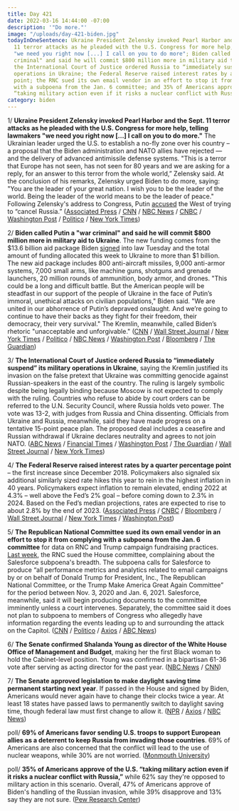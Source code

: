 ```yaml
---
title: Day 421
date: 2022-03-16 14:44:00 -07:00
description: '"Do more."'
image: "/uploads/day-421-biden.jpg"
todayInOneSentence: Ukraine President Zelensky invoked Pearl Harbor and the Sept.
  11 terror attacks as he pleaded with the U.S. Congress for more help, telling lawmakers
  "we need you right now [...] I call on you to do more"; Biden called Putin a "war
  criminal" and said he will commit $800 million more in military aid to Ukraine;
  the International Court of Justice ordered Russia to “immediately suspend” its military
  operations in Ukraine; the Federal Reserve raised interest rates by a quarter percentage
  point; the RNC sued its own email vendor in an effort to stop it from complying
  with a subpoena from the Jan. 6 committee; and 35% of Americans approve of the U.S.
  “taking military action even if it risks a nuclear conflict with Russia.”
category: biden
---
```


1/ **Ukraine President Zelensky invoked Pearl Harbor and the Sept. 11 terror attacks as he pleaded with the U.S. Congress for more help, telling lawmakers "we need you right now \[...\] I call on you to do more."** The Ukrainian leader urged the U.S. to establish a no-fly zone over his country – a proposal that the Biden administration and NATO allies have rejected — and the delivery of advanced antimissile defense systems. "This is a terror that Europe has not seen, has not seen for 80 years and we are asking for a reply, for an answer to this terror from the whole world,” Zelensky said. At the conclusion of his remarks, Zelensky urged Biden to do more, saying: "You are the leader of your great nation. I wish you to be the leader of the world. Being the leader of the world means to be the leader of peace." Following Zelensky's address to Congress, Putin [accused](https://www.washingtonpost.com/world/2022/03/16/russia-ukraine-war-news-zelensky-live-updates/#link-COS6XRTLWRH4ZOMBTX2REEGQVE) the West of trying to “cancel Russia.” ([Associated Press](https://apnews.com/article/russia-ukraine-europe-winston-churchill-congress-af1578f966e3e8feda02659740c8fba1) / [CNN](https://www.cnn.com/2022/03/16/politics/zelensky-ukraine-speech-to-congress/index.html) / [NBC News](https://www.nbcnews.com/politics/congress/zelenskyy-expected-press-us-military-support-address-congress-rcna20088) / [CNBC](https://www.cnbc.com/2022/03/16/ukraine-president-zelenskyy-makes-speech-to-congress-on-russia-war.html) / [Washington Post](https://www.washingtonpost.com/politics/2022/03/15/zelensky-joint-session-congress-biden/) / [Politico](https://www.politico.com/news/2022/03/16/zelenskyy-congress-ukraine-russia-00017548) / [New York Times](https://www.nytimes.com/live/2022/03/16/world/ukraine-russia-war/here-are-the-latest-developments-in-ukraine))

2/ **Biden called Putin a "war criminal" and said he will commit $800 million more in military aid to Ukraine**. The new funding comes from the $13.6 billion aid package Biden [signed](https://whatthefuckjusthappenedtoday.com/2022/03/15/day-420/#2-biden-signed-a-1-5-trillion-govern) into law Tuesday and the total amount of funding allocated this week to Ukraine to more than $1 billion. The new aid package includes 800 anti-aircraft missiles, 9,000 anti-armor systems, 7,000 small arms, like machine guns, shotguns and grenade launchers, 20 million rounds of ammunition, body armor, and drones. "This could be a long and difficult battle. But the American people will be steadfast in our support of the people of Ukraine in the face of Putin’s immoral, unethical attacks on civilian populations," Biden said. "We are united in our abhorrence of Putin’s depraved onslaught. And we’re going to continue to have their backs as they fight for their freedom, their democracy, their very survival." The Kremlin, meanwhile, called Biden’s rhetoric "unacceptable and unforgivable." ([CNN](https://www.cnn.com/2022/03/16/politics/biden-calls-putin-a-war-criminal/index.html) / [Wall Street Journal](https://www.wsj.com/articles/biden-to-announce-1-billion-in-new-military-aid-to-ukraine-wednesday-11647384130?mod=djemalertNEWS) / [New York Times](https://www.nytimes.com/2022/03/16/us/politics/biden-military-aid-ukraine.html) / [Politico](https://www.politico.com/news/2022/03/16/zelenskyy-recalls-pearl-harbor-9-11-in-plea-for-u-s-aid-00017698) / [NBC News](https://www.nbcnews.com/politics/white-house/biden-commit-new-military-aid-ukraine-zelenskyy-plea-us-support-rcna20257) / [Washington Post](https://www.washingtonpost.com/world/2022/03/16/russia-ukraine-war-news-zelensky-live-updates/) / [Bloomberg](https://www.bloomberg.com/news/articles/2022-03-16/biden-to-detail-ukraine-aid-after-direct-appeal-from-zelenskiy?srnd=premium&sref=MIBMEEoj) / [The Guardian](https://www.theguardian.com/us-news/live/2022/mar/16/zelenskiy-congress-address-ukraine-russia-invasion-joe-biden-live-updates?page=with:block-623235d78f081efd3276d3da-pinned#block-623235d78f081efd3276d3da-pinned))

3/ **The International Court of Justice ordered Russia to “immediately suspend” its military operations in Ukraine**, saying the Kremlin justified its invasion on the false pretext that Ukraine was committing genocide against Russian-speakers in the east of the country. The ruling is largely symbolic despite being legally binding because Moscow is not expected to comply with the ruling. Countries who refuse to abide by court orders can be referred to the U.N. Security Council, where Russia holds veto power. The vote was 13-2, with judges from Russia and China dissenting. Officials from Ukraine and Russia, meanwhile, said they have made progress on a tentative 15-point peace plan. The proposed deal includes a ceasefire and Russian withdrawal if Ukraine declares neutrality and agrees to not join NATO. ([ABC News](https://abcnews.go.com/International/wireStory/court-rule-bid-order-russia-halt-invasion-83473818) / [Financial Times](https://www.ft.com/content/7b341e46-d375-4817-be67-802b7fa77ef1) / [Washington Post](https://www.washingtonpost.com/world/2022/03/16/peace-talks-russia-ukraine-lavrov-zelensky/) / [The Guardian](https://www.theguardian.com/world/2022/mar/16/un-international-court-of-justice-orders-russia-to-halt-invasion-of-ukraine) / [Wall Street Journal](https://www.wsj.com/articles/world-court-orders-russia-to-suspend-military-action-in-ukraine-11647446788) / [New York Times](https://www.nytimes.com/live/2022/03/16/world/ukraine-russia-war/uns-highest-court-orders-russia-to-suspend-military-action-in-ukraine))

4/ **The Federal Reserve raised interest rates by a quarter percentage point** – the first increase since December 2018. Policymakers also signaled six additional similarly sized rate hikes this year to rein in the highest inflation in 40 years. Policymakers expect inflation to remain elevated, ending 2022 at 4.3% – well above the Fed’s 2% goal – before coming down to 2.3% in 2024. Based on the Fed’s median projections, rates are expected to rise to about 2.8% by the end of 2023. ([Associated Press](https://apnews.com/article/federal-reserve-inflation-interest-rates-e017951eba9229353ab3166be075d82d) / [CNBC](https://www.cnbc.com/2022/03/16/federal-reserve-meeting.html) / [Bloomberg](https://www.bloomberg.com/news/articles/2022-03-16/fed-lifts-rates-a-quarter-point-in-opening-bid-to-curb-inflation?sref=MIBMEEoj) / [Wall Street Journal](https://www.wsj.com/articles/fed-raises-interest-rates-for-first-time-since-2018-11647453603) / [New York Times](https://www.nytimes.com/live/2022/03/16/business/fed-meeting-interest-rates) / [Washington Post](https://www.washingtonpost.com/us-policy/2022/03/16/fed-rate-hike/))

5/ **The Republican National Committee sued its own email vendor in an effort to stop it from complying with a subpoena from the Jan. 6 committee** for data on RNC and Trump campaign fundraising practices. [Last week](https://whatthefuckjusthappenedtoday.com/2022/03/10/day-415/#6-the-republican-national-committee), the RNC sued the House committee, complaining about the Salesforce subpoena's breadth. The subpoena calls for Salesforce to produce “all performance metrics and analytics related to email campaigns by or on behalf of Donald Trump for President, Inc., The Republican National Committee, or the Trump Make America Great Again Committee” for the period between Nov. 3, 2020 and Jan. 6, 2021. Salesforce, meanwhile, said it will begin producing documents to the committee imminently unless a court intervenes. Separately, the committee said it does not plan to subpoena to members of Congress who allegedly have information regarding the events leading up to and surrounding the attack on the Capitol. ([CNN](https://www.cnn.com/2022/03/15/politics/rnc-house-select-committee-email-communications/index.html) / [Politico](https://www.politico.com/news/2022/03/15/salesforce-to-provide-rnc-records-january-6-00017623) / [Axios](https://www.axios.com/rnc-sues-salesforce-to-block-jan-6-committee-data-dump-383859ea-b24a-403f-88ad-f204cbac169c.html) / [ABC News](https://abcnews.go.com/US/jan-committee-planning-subpoena-members-congress-sources/story?id=83463713))

6/ **The Senate confirmed Shalanda Young as director of the White House Office of Management and Budget**, making her the first Black woman to hold the Cabinet-level position. Young was confirmed in a bipartisan 61-36 vote after serving as acting director for the past year. ([NBC News](https://www.nbcnews.com/politics/congress/senate-vote-makes-shalanda-young-first-black-woman-lead-white-house-bu-rcna20191) / [CNN](https://www.cnn.com/2022/03/15/politics/shalanda-young-confirmed-omb-director-senate-vote/index.html))

7/ **The Senate approved legislation to make daylight saving time permanent starting next year**. If passed in the House and signed by Biden, Americans would never again have to change their clocks twice a year. At least 18 states have passed laws to permanently switch to daylight saving time, though federal law must first change to allow it. ([NPR](https://www.npr.org/2022/03/15/1086773840/daylight-saving-time-permanent-senate) / [Axios](https://www.axios.com/daylight-saving-time-bill-senate-e391d97a-1a88-40eb-a42f-f8eb30f32136.html) / [NBC News](https://www.nbcnews.com/politics/congress/senate-passes-bill-making-daylight-saving-time-permanent-rcna20158))

poll/ **69% of Americans favor sending U.S. troops to support European allies as a deterrent to keep Russia from invading those countries**. 69% of Americans are also concerned that the conflict will lead to the use of nuclear weapons, while 30% are not worried. ([Monmouth University](https://www.monmouth.edu/polling-institute/reports/monmouthpoll_us_031622/))

poll/ **35% of Americans approve of the U.S. “taking military action even if it risks a nuclear conflict with Russia,”** while 62% say they're opposed to military action in this scenario. Overall, 47% of Americans approve of Biden's handling of the Russian invasion, while 39% disapprove and 13% say they are not sure.  ([Pew Research Center](https://www.pewresearch.org/politics/2022/03/15/public-expresses-mixed-views-of-u-s-response-to-russias-invasion-of-ukraine/))